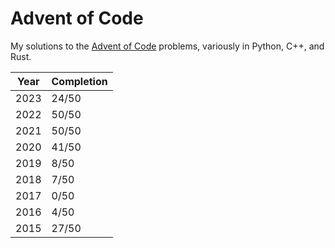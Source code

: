 # Advent of Code

My solutions to the [Advent of Code](https://adventofcode.com/) problems, variously in Python, C++, and Rust.

| Year | Completion |
|------|------------|
| 2023 | 24/50      |
| 2022 | 50/50      |
| 2021 | 50/50      |
| 2020 | 41/50      |
| 2019 |  8/50      |
| 2018 |  7/50      |
| 2017 |  0/50      |
| 2016 |  4/50      |
| 2015 | 27/50      |

